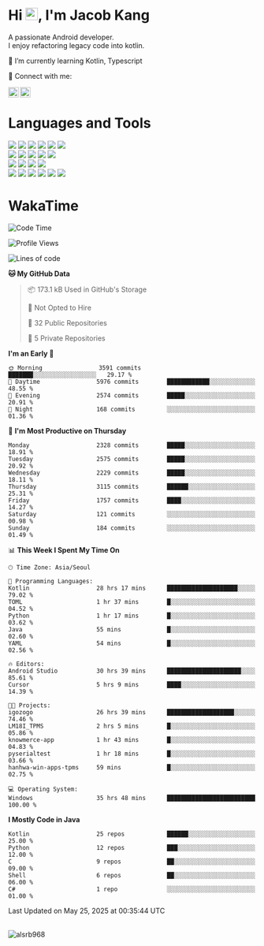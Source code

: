 # Hi <img src="https://media.giphy.com/media/hvRJCLFzcasrR4ia7z/giphy.gif" width="25px">, I'm Jacob Kang
A passionate Android developer.
</br>
I enjoy refactoring legacy code into kotlin.

🌱 I’m currently learning Kotlin, Typescript

🤝 Connect with me:

<a href="https://www.linkedin.com/in/minkyu-kang-b7477b1b2/"><img align="left" src="https://raw.githubusercontent.com/yushi1007/yushi1007/main/images/linkedin.svg" alt="Minkyu Kang | LinkedIn" width="21px"/></a>
<a href="https://www.instagram.com/_jacob_kang/"><img align="left" src="https://raw.githubusercontent.com/yushi1007/yushi1007/main/images/instagram.svg" alt="Jacob Kang | Instagram" width="21px"/></a>

</br>

# Languages and Tools

<div align="left">
<img src="https://img.shields.io/badge/java-007396?logo=java&logoColor=white"/>
<img src="https://img.shields.io/badge/kotlin-7F52FF?logo=kotlin&logoColor=white"/>
<img src="https://img.shields.io/badge/python-3776AB?logo=python&logoColor=white"/>
<img src="https://img.shields.io/badge/bash shell-4EAA25?logo=gnubash&logoColor=white"/>
<img src="https://img.shields.io/badge/c-A8B9CC?logo=c&logoColor=white"/>
<img src="https://img.shields.io/badge/c++-00599C?logo=c%2b%2b&logoColor=white"/>
</div>
<div align="left">
<img src="https://img.shields.io/badge/git-F05032?logo=git&logoColor=white"/>
<img src="https://img.shields.io/badge/github-181717?logo=github&logoColor=white"/>
<img src="https://img.shields.io/badge/mysql-4479A1?logo=mysql&logoColor=white"/>
<img src="https://img.shields.io/badge/sqlite-003B57?logo=sqlite&logoColor=white"/>
<img src="https://img.shields.io/badge/amazon AWS-232F3E?logo=amazonaws&logoColor=white"/>
</div>
<div align="left">
<img src="https://img.shields.io/badge/android-3DDC84?logo=android&logoColor=white"/>
<img src="https://img.shields.io/badge/linux-FCC624?logo=linux&logoColor=white"/>
<img src="https://img.shields.io/badge/flask-000000?logo=flask&logoColor=white"/>
<img src="https://img.shields.io/badge/arduino-00979D?logo=arduino&logoColor=white"/>
</div>
<div align="left">
<img src="https://img.shields.io/badge/slack-4A154B?logo=slack&logoColor=white"/>
<img src="https://img.shields.io/badge/notion-000000?logo=notion&logoColor=white"/>
<img src="https://img.shields.io/badge/jira-0052CC?logo=jira&logoColor=white"/>
<img src="https://img.shields.io/badge/postman-FF6C37?logo=postman&logoColor=white"/>
<img src="https://img.shields.io/badge/intellij-000000?logo=intellijidea&logoColor=white"/>
<img src="https://img.shields.io/badge/pycharm-000000?logo=pycharm&logoColor=white"/>
</div>

# WakaTime

<!--START_SECTION:waka-->
![Code Time](http://img.shields.io/badge/Code%20Time-4%2C839%20hrs%2053%20mins-blue)

![Profile Views](http://img.shields.io/badge/Profile%20Views-0-blue)

![Lines of code](https://img.shields.io/badge/From%20Hello%20World%20I%27ve%20Written-5.3%20million%20lines%20of%20code-blue)

**🐱 My GitHub Data** 

> 📦 173.1 kB Used in GitHub's Storage 
 > 
> 🚫 Not Opted to Hire
 > 
> 📜 32 Public Repositories 
 > 
> 🔑 5 Private Repositories 
 > 
**I'm an Early 🐤** 

```text
🌞 Morning                3591 commits        ███████░░░░░░░░░░░░░░░░░░   29.17 % 
🌆 Daytime                5976 commits        ████████████░░░░░░░░░░░░░   48.55 % 
🌃 Evening                2574 commits        █████░░░░░░░░░░░░░░░░░░░░   20.91 % 
🌙 Night                  168 commits         ░░░░░░░░░░░░░░░░░░░░░░░░░   01.36 % 
```
📅 **I'm Most Productive on Thursday** 

```text
Monday                   2328 commits        █████░░░░░░░░░░░░░░░░░░░░   18.91 % 
Tuesday                  2575 commits        █████░░░░░░░░░░░░░░░░░░░░   20.92 % 
Wednesday                2229 commits        █████░░░░░░░░░░░░░░░░░░░░   18.11 % 
Thursday                 3115 commits        ██████░░░░░░░░░░░░░░░░░░░   25.31 % 
Friday                   1757 commits        ████░░░░░░░░░░░░░░░░░░░░░   14.27 % 
Saturday                 121 commits         ░░░░░░░░░░░░░░░░░░░░░░░░░   00.98 % 
Sunday                   184 commits         ░░░░░░░░░░░░░░░░░░░░░░░░░   01.49 % 
```


📊 **This Week I Spent My Time On** 

```text
🕑︎ Time Zone: Asia/Seoul

💬 Programming Languages: 
Kotlin                   28 hrs 17 mins      ████████████████████░░░░░   79.02 % 
TOML                     1 hr 37 mins        █░░░░░░░░░░░░░░░░░░░░░░░░   04.52 % 
Python                   1 hr 17 mins        █░░░░░░░░░░░░░░░░░░░░░░░░   03.62 % 
Java                     55 mins             █░░░░░░░░░░░░░░░░░░░░░░░░   02.60 % 
YAML                     54 mins             █░░░░░░░░░░░░░░░░░░░░░░░░   02.56 % 

🔥 Editors: 
Android Studio           30 hrs 39 mins      █████████████████████░░░░   85.61 % 
Cursor                   5 hrs 9 mins        ████░░░░░░░░░░░░░░░░░░░░░   14.39 % 

🐱‍💻 Projects: 
igozogo                  26 hrs 39 mins      ███████████████████░░░░░░   74.46 % 
LM18I_TPMS               2 hrs 5 mins        █░░░░░░░░░░░░░░░░░░░░░░░░   05.86 % 
knowmerce-app            1 hr 43 mins        █░░░░░░░░░░░░░░░░░░░░░░░░   04.83 % 
pyserialtest             1 hr 18 mins        █░░░░░░░░░░░░░░░░░░░░░░░░   03.66 % 
hanhwa-win-apps-tpms     59 mins             █░░░░░░░░░░░░░░░░░░░░░░░░   02.75 % 

💻 Operating System: 
Windows                  35 hrs 48 mins      █████████████████████████   100.00 % 
```

**I Mostly Code in Java** 

```text
Kotlin                   25 repos            ██████░░░░░░░░░░░░░░░░░░░   25.00 % 
Python                   12 repos            ███░░░░░░░░░░░░░░░░░░░░░░   12.00 % 
C                        9 repos             ██░░░░░░░░░░░░░░░░░░░░░░░   09.00 % 
Shell                    6 repos             ██░░░░░░░░░░░░░░░░░░░░░░░   06.00 % 
C#                       1 repo              ░░░░░░░░░░░░░░░░░░░░░░░░░   01.00 % 
```




 Last Updated on May 25, 2025 at 00:35:44 UTC
<!--END_SECTION:waka-->

</br>

<div align="left">
<img align="left" src="https://github-readme-stats.vercel.app/api/top-langs?username=alsrb968&show_icons=true&locale=en&layout=compact&theme=dark" alt="alsrb968" />
</div>
